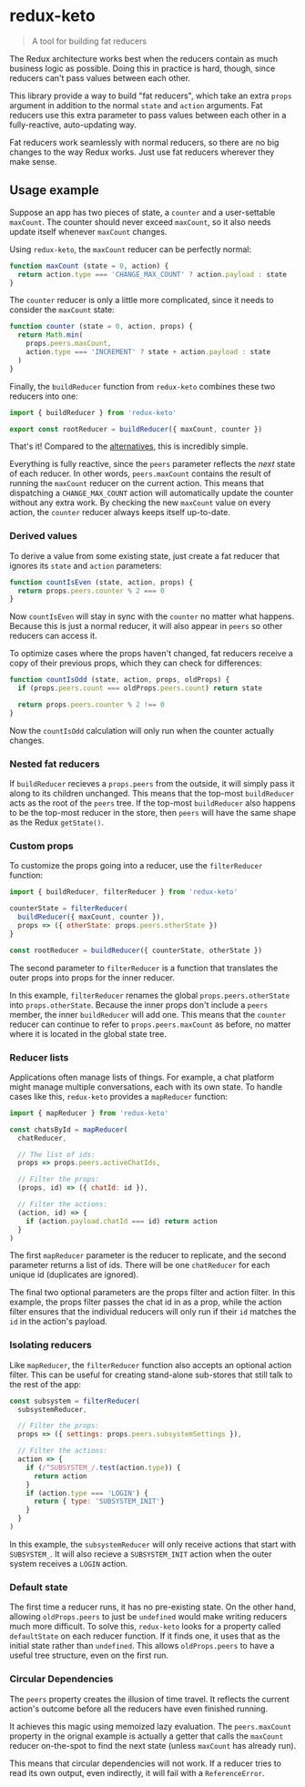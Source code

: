 # redux-keto

> A tool for building fat reducers

The Redux architecture works best when the reducers contain as much business logic as possible. Doing this in practice is hard, though, since reducers can't pass values between each other.

This library provide a way to build "fat reducers", which take an extra `props` argument in addition to the normal `state` and `action` arguments. Fat reducers use this extra parameter to pass values between each other in a fully-reactive, auto-updating way.

Fat reducers work seamlessly with normal reducers, so there are no big changes to the way Redux works. Just use fat reducers wherever they make sense.

## Usage example

Suppose an app has two pieces of state, a `counter` and a user-settable `maxCount`. The counter should never exceed `maxCount`, so it also needs update itself whenever `maxCount` changes.

Using `redux-keto`, the `maxCount` reducer can be perfectly normal:

```js
function maxCount (state = 0, action) {
  return action.type === 'CHANGE_MAX_COUNT' ? action.payload : state
}
```

The `counter` reducer is only a little more complicated, since it needs to consider the `maxCount` state:

```js
function counter (state = 0, action, props) {
  return Math.min(
    props.peers.maxCount,
    action.type === 'INCREMENT' ? state + action.payload : state
  )
}
```

Finally, the `buildReducer` function from `redux-keto` combines these two reducers into one:

```js
import { buildReducer } from 'redux-keto'

export const rootReducer = buildReducer({ maxCount, counter })
```

That's it! Compared to the [alternatives](https://github.com/Airbitz/redux-keto/blob/master/docs/bad-alternatives.md), this is incredibly simple.

Everything is fully reactive, since the `peers` parameter reflects the *next* state of each reducer. In other words, `peers.maxCount` contains the result of running the `maxCount` reducer on the current action. This means that dispatching a `CHANGE_MAX_COUNT` action will automatically update the counter without any extra work. By checking the new `maxCount` value on every action, the `counter` reducer always keeps itself up-to-date.

### Derived values

To derive a value from some existing state, just create a fat reducer that ignores its `state` and `action` parameters:

```js
function countIsEven (state, action, props) {
  return props.peers.counter % 2 === 0
}
```

Now `countIsEven` will stay in sync with the `counter` no matter what happens. Because this is just a normal reducer, it will also appear in `peers` so other reducers can access it.

To optimize cases where the props haven't changed, fat reducers receive a copy of their previous props, which they can check for differences:

```js
function countIsOdd (state, action, props, oldProps) {
  if (props.peers.count === oldProps.peers.count) return state

  return props.peers.counter % 2 !== 0
}
```

Now the `countIsOdd` calculation will only run when the counter actually changes.

### Nested fat reducers

If `buildReducer` recieves a `props.peers` from the outside, it will simply pass it along to its children unchanged. This means that the top-most `buildReducer` acts as the root of the `peers` tree. If the top-most `buildReducer` also happens to be the top-most reducer in the store, then `peers` will have the same shape as the Redux `getState()`.

### Custom props

To customize the props going into a reducer, use the `filterReducer` function:

```js
import { buildReducer, filterReducer } from 'redux-keto'

counterState = filterReducer(
  buildReducer({ maxCount, counter }),
  props => ({ otherState: props.peers.otherState })
}

const rootReducer = buildReducer({ counterState, otherState })
```

The second parameter to `filterReducer` is a function that translates the outer props into props for the inner reducer.

In this example, `filterReducer` renames the global `props.peers.otherState` into `props.otherState`. Because the inner props don't include a `peers` member, the inner `buildReducer` will add one. This means that the `counter` reducer can continue to refer to `props.peers.maxCount` as before, no matter where it is located in the global state tree.

### Reducer lists

Applications often manage lists of things. For example, a chat platform might manage multiple conversations, each with its own state. To handle cases like this, `redux-keto` provides a `mapReducer` function:

```js
import { mapReducer } from 'redux-keto'

const chatsById = mapReducer(
  chatReducer,

  // The list of ids:
  props => props.peers.activeChatIds,

  // Filter the props:
  (props, id) => ({ chatId: id }),

  // Filter the actions:
  (action, id) => {
    if (action.payload.chatId === id) return action
  }
)
```

The first `mapReducer` parameter is the reducer to replicate, and the second parameter returns a list of ids. There will be one `chatReducer` for each unique id (duplicates are ignored).

The final two optional parameters are the props filter and action filter. In this example, the props filter passes the chat id in as a prop, while the action filter ensures that the individual reducers will only run if their `id` matches the `id` in the action's payload.

### Isolating reducers

Like `mapReducer`, the `filterReducer` function also accepts an optional action filter. This can be useful for creating stand-alone sub-stores that still talk to the rest of the app:

```js
const subsystem = filterReducer(
  subsystemReducer,

  // Filter the props:
  props => ({ settings: props.peers.subsystemSettings }),

  // Filter the actions:
  action => {
    if (/^SUBSYSTEM_/.test(action.type)) {
      return action
    }
    if (action.type === 'LOGIN') {
      return { type: 'SUBSYSTEM_INIT'}
    }
  }
)
```

In this example, the `subsystemReducer` will only receive actions that start with `SUBSYSTEM_`. It will also recieve a `SUBSYSTEM_INIT` action when the outer system receives a `LOGIN` action.

### Default state

The first time a reducer runs, it has no pre-existing state. On the other hand, allowing `oldProps.peers` to just be `undefined` would make writing reducers much more difficult. To solve this, `redux-keto` looks for a property called `defaultState` on each reducer function. If it finds one, it uses that as the initial state rather than `undefined`. This allows `oldProps.peers` to have a useful tree structure, even on the first run.

### Circular Dependencies

The `peers` property creates the illusion of time travel. It reflects the current action's outcome before all the reducers have even finished running.

It achieves this magic using memoized lazy evaluation. The `peers.maxCount` property in the orignal example is actually a getter that calls the `maxCount` reducer on-the-spot to find the next state (unless `maxCount` has already run).

This means that circular dependencies will not work. If a reducer tries to read its own output, even indirectly, it will fail with a `ReferenceError`.
